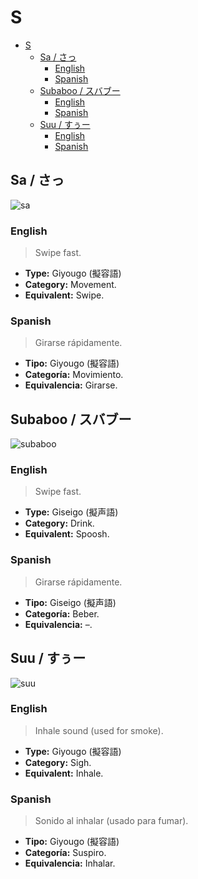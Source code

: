 # S

- [S](#s)
  - [Sa / さっ](#sa--さっ)
    - [English](#english)
    - [Spanish](#spanish)
  - [Subaboo / スバブー](#subaboo--スバブー)
    - [English](#english-1)
    - [Spanish](#spanish-1)
  - [Suu / すぅー](#suu--すぅー)
    - [English](#english-2)
    - [Spanish](#spanish-2)

## Sa / さっ

![sa](https://s1.mbbcdnv3.xyz/file/img-mbuddy/manga/yotsubato/vol-1-chapter-1-moving-with-yotsuba/20.jpg)

### English

> Swipe fast.

- **Type:** Giyougo (擬容語)
- **Category:** Movement.
- **Equivalent:** Swipe.

### Spanish

> Girarse rápidamente.

- **Tipo:** Giyougo (擬容語)
- **Categoría:** Movimiento.
- **Equivalencia:** Girarse.

## Subaboo / スバブー

![subaboo](https://alu-web-herokuapp-com.global.ssl.fastly.net/cropped_images/jc6P0JsnKYOAtiVWIPpRWu0Zvyq2/c_1575431726449?height=600&auto=webp)

### English

> Swipe fast.

- **Type:** Giseigo (擬声語)
- **Category:** Drink.
- **Equivalent:** Spoosh.

### Spanish

> Girarse rápidamente.

- **Tipo:** Giseigo (擬声語)
- **Categoría:** Beber.
- **Equivalencia:** –.

## Suu / すぅー

![suu](https://i.pinimg.com/564x/39/dc/24/39dc2441d5f87938431e368bac07408d.jpg)

### English

> Inhale sound (used for smoke).

- **Type:** Giyougo (擬容語)
- **Category:** Sigh.
- **Equivalent:** Inhale.

### Spanish

> Sonido al inhalar (usado para fumar).

- **Tipo:** Giyougo (擬容語)
- **Categoría:** Suspiro.
- **Equivalencia:** Inhalar.
